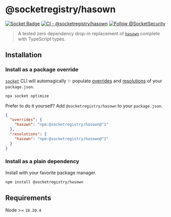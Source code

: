 # @socketregistry/hasown

[![Socket Badge](https://socket.dev/api/badge/npm/package/@socketregistry/hasown)](https://socket.dev/npm/package/@socketregistry/hasown)
[![CI - @socketregistry/hasown](https://github.com/SocketDev/socket-registry/actions/workflows/test.yml/badge.svg)](https://github.com/SocketDev/socket-registry/actions/workflows/test.yml)
[![Follow @SocketSecurity](https://img.shields.io/twitter/follow/SocketSecurity?style=social)](https://twitter.com/SocketSecurity)

> A tested zero dependency drop-in replacement of
> [`hasown`](https://socket.dev/npm/package/hasown) complete with TypeScript
> types.

## Installation

### Install as a package override

[`socket`](https://socket.dev/npm/package/socket) CLI will automagically ✨
populate
[overrides](https://docs.npmjs.com/cli/v9/configuring-npm/package-json#overrides)
and [resolutions](https://yarnpkg.com/configuration/manifest#resolutions) of
your `package.json`.

```sh
npx socket optimize
```

Prefer to do it yourself? Add `@socketregistry/hasown` to your `package.json`.

```json
{
  "overrides": {
    "hasown": "npm:@socketregistry/hasown@^1"
  },
  "resolutions": {
    "hasown": "npm:@socketregistry/hasown@^1"
  }
}
```

### Install as a plain dependency

Install with your favorite package manager.

```sh
npm install @socketregistry/hasown
```

## Requirements

Node >= `18.20.4`
